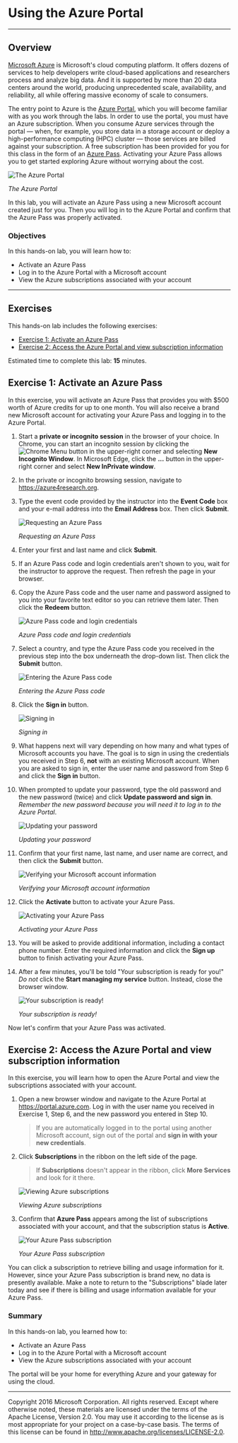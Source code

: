 <a name="HOLTitle"></a>
# Using the Azure Portal #

---

<a name="Overview"></a>
## Overview ##

[Microsoft Azure](https://azure.microsoft.com) is Microsoft's cloud computing platform. It offers dozens of services to help developers write cloud-based applications and researchers process and analyze big data. And it is supported by more than 20 data centers around the world, producing unprecedented scale, availability, and reliability, all while offering massive economy of scale to consumers.

The entry point to Azure is the [Azure Portal](https://portal.azure.com), which you will become familiar with as you work through the labs. In order to use the portal, you must have an Azure subscription. When you consume Azure services through the portal — when, for example, you store data in a storage account or deploy a high-performance computing (HPC) cluster — those services are billed against your subscription. A free subscription has been provided for you for this class in the form of an [Azure Pass](https://www.microsoftazurepass.com/). Activating your Azure Pass allows you to get started exploring Azure without worrying about the cost.

![The Azure Portal](Images/azure-portal.png)

_The Azure Portal_

In this lab, you will activate an Azure Pass using a new Microsoft account created just for you. Then you will log in to the Azure Portal and confirm that the Azure Pass was properly activated.


<a name="Objectives"></a>
### Objectives ###

In this hands-on lab, you will learn how to:

- Activate an Azure Pass
- Log in to the Azure Portal with a Microsoft account
- View the Azure subscriptions associated with your account

---
<a name="Exercises"></a>
## Exercises ##

This hands-on lab includes the following exercises:

- [Exercise 1: Activate an Azure Pass](#Exercise1)
- [Exercise 2: Access the Azure Portal and view subscription information](#Exercise2)

Estimated time to complete this lab: **15** minutes.

<a name="Exercise1"></a>
## Exercise 1: Activate an Azure Pass ##
 
In this exercise, you will activate an Azure Pass that provides you with $500 worth of Azure credits for up to one month. You will also receive a brand new Microsoft account for activating your Azure Pass and logging in to the Azure Portal.

1. Start a **private or incognito session** in the browser of your choice. In Chrome, you can start an incognito session by clicking the ![Chrome Menu](Images/chrome-menu.png) button in the upper-right corner and selecting **New Incognito Window**. In Microsoft Edge, click the **...** button in the upper-right corner and select **New InPrivate window**.

1. In the private or incognito browsing session, navigate to https://azure4research.org.

1. Type the event code provided by the instructor into the **Event Code** box and your e-mail address into the **Email Address** box. Then click **Submit**.

    ![Requesting an Azure Pass](Images/enter-event-code.png)

    _Requesting an Azure Pass_

1. Enter your first and last name and click **Submit**.

1. If an Azure Pass code and login credentials aren't shown to you, wait for the instructor to approve the request. Then refresh the page in your browser.

1. Copy the Azure Pass code and the user name and password assigned to you into your favorite text editor so you can retrieve them later. Then click the **Redeem** button.

    ![Azure Pass code and login credentials](Images/pass-and-credentials.png)

    _Azure Pass code and login credentials_
 
1. Select a country, and type the Azure Pass code you received in the previous step into the box underneath the drop-down list. Then click the **Submit** button.

    ![Entering the Azure Pass code](Images/activate-azure-pass-1.png)

    _Entering the Azure Pass code_

1. Click the **Sign in** button.

    ![Signing in](Images/ex1-click-sign-in.png)

    _Signing in_

1. What happens next will vary depending on how many and what types of Microsoft accounts you have. The goal is to sign in using the credentials you received in Step 6, **not** with an existing Microsoft account. When you are asked to sign in, enter the user name and password from Step 6 and click the **Sign in** button.

1. When prompted to update your password, type the old password and the new password (twice) and click **Update password and sign in**. *Remember the new password because you will need it to log in to the Azure Portal*.

    ![Updating your password](Images/update-password.png)

    _Updating your password_

1. Confirm that your first name, last name, and user name are correct, and then click the **Submit** button.

    ![Verifying your Microsoft account information](Images/verify-info.png)

    _Verifying your Microsoft account information_

1. Click the **Activate** button to activate your Azure Pass.

    ![Activating your Azure Pass](Images/activate.png)

    _Activating your Azure Pass_

1. You will be asked to provide additional information, including a contact phone number. Enter the required information and click the **Sign up** button to finish activating your Azure Pass.

1. After a few minutes, you'll be told "Your subscription is ready for you!" *Do not* click the **Start managing my service** button. Instead, close the browser window.

    ![Your subscription is ready!](Images/subscription-is-ready.png)

    _Your subscription is ready!_

Now let's confirm that your Azure Pass was activated.

<a name="Exercise2"></a>
## Exercise 2: Access the Azure Portal and view subscription information ##

In this exercise, you will learn how to open the Azure Portal and view the subscriptions associated with your account.

1. Open a new browser window and navigate to the Azure Portal at https://portal.azure.com. Log in with the user name you received in Exercise 1, Step 6, and the new password you entered in Step 10.

	> If you are automatically logged in to the portal using another Microsoft account, sign out of the portal and **sign in with your new credentials**.

1. Click **Subscriptions** in the ribbon on the left side of the page.

	> If **Subscriptions** doesn't appear in the ribbon, click **More Services** and look for it there.

    ![Viewing Azure subscriptions](Images/azure-portal-view-subscriptions.png)

    _Viewing Azure subscriptions_

1. Confirm that **Azure Pass** appears among the list of subscriptions associated with your account, and that the subscription status is **Active**.

    ![Your Azure Pass subscription](Images/subscriptions.png)

    _Your Azure Pass subscription_

You can click a subscription to retrieve billing and usage information for it. However, since your Azure Pass subscription is brand new, no data is presently available. Make a note to return to the "Subscriptions" blade later today and see if there is billing and usage information available for your Azure Pass. 

### Summary ###

In this hands-on lab, you learned how to:

- Activate an Azure Pass
- Log in to the Azure Portal with a Microsoft account
- View the Azure subscriptions associated with your account

The portal will be your home for everything Azure and your gateway for using the cloud.

---

Copyright 2016 Microsoft Corporation. All rights reserved. Except where otherwise noted, these materials are licensed under the terms of the Apache License, Version 2.0. You may use it according to the license as is most appropriate for your project on a case-by-case basis. The terms of this license can be found in http://www.apache.org/licenses/LICENSE-2.0.
